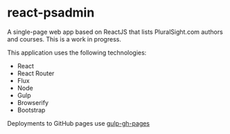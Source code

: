 # react-psadmin
A single-page web app based on ReactJS that lists PluralSight.com authors and courses. This is a work in progress.

This application uses the following technologies:
 - React
 - React Router
 - Flux
 - Node
 - Gulp
 - Browserify
 - Bootstrap
 
 Deployments to GitHub pages use [gulp-gh-pages](https://github.com/shinnn/gulp-gh-pages)
